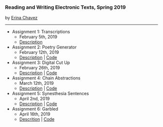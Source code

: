 ### Reading and Writing Electronic Texts, Spring 2019
by [Erina Chavez](https://erinachavez.github.io/index.html)

---
- Assignment 1: Transcriptions
  - February 5th, 2019
  - [Description](assignment1_020519)
- Assignment 2: Poetry Generator
  - February 12th, 2019
  - [Description](assignment2_021219) | [Code](https://github.com/erinachavez/rwet_spring2019/blob/master/assignment2_021219/poetry_generator.ipynb)
- Assignment 3: Digital Cut Up
  - February 26th, 2019
  - [Description](assignment3_022619) | [Code](https://github.com/erinachavez/rwet_spring2019/blob/master/assignment3_022619/digital_cut_up.ipynb)
- Assignment 4: Chain Abstractions
  - March 12th, 2019
  - [Description](assignment4_031219) | [Code](https://github.com/erinachavez/rwet_spring2019/blob/master/assignment4_031219/chain_abstractions.ipynb)
- Assignment 5: Synesthesia Sentences
  - April 2nd, 2019
  - [Description](assignment5_040219) | [Code](https://github.com/erinachavez/rwet_spring2019/blob/master/assignment5_040219/synesthesia_sentences.ipynb)
- Assignment 6: Garbled
  - April 16th, 2019
  - [Descrition](https://github.com/erinachavez/rwet_spring2019/tree/master/assignment6_041619) | [Code](https://github.com/erinachavez/rwet_spring2019/blob/master/assignment6_041619/garbled.ipynb)
